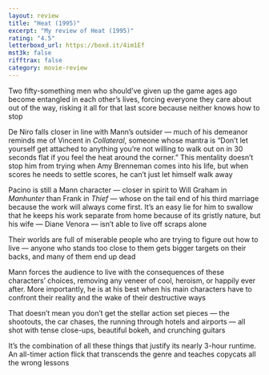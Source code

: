 ```yaml
---
layout: review
title: "Heat (1995)"
excerpt: "My review of Heat (1995)"
rating: "4.5"
letterboxd_url: https://boxd.it/4im1Ef
mst3k: false
rifftrax: false
category: movie-review
---
```


Two fifty-something men who should’ve given up the game ages ago become entangled in each other’s lives, forcing everyone they care about out of the way, risking it all for that last score because neither knows how to stop

De Niro falls closer in line with Mann’s outsider — much of his demeanor reminds me of Vincent in <i>Collateral</i>, someone whose mantra is “Don’t let yourself get attached to anything you’re not willing to walk out on in 30 seconds flat if you feel the heat around the corner.” This mentality doesn’t stop him from trying when Amy Brenneman comes into his life, but when scores he needs to settle scores, he can’t just let himself walk away

Pacino is still a Mann character — closer in spirit to Will Graham in <i>Manhunter</i> than Frank in <i>Thief</i> — whose on the tail end of his third marriage because the work will always come first. It’s an easy lie for him to swallow that he keeps his work separate from home because of its gristly nature, but his wife — Diane Venora — isn’t able to live off scraps alone

Their worlds are full of miserable people who are trying to figure out how to live — anyone who stands too close to them gets bigger targets on their backs, and many of them end up dead

Mann forces the audience to live with the consequences of these characters’ choices, removing any veneer of cool, heroism, or happily ever after. More importantly, he is at his best when his main characters have to confront their reality and the wake of their destructive ways

That doesn’t mean you don’t get the stellar action set pieces — the shootouts, the car chases, the running through hotels and airports — all shot with tense close-ups, beautiful bokeh, and crunching guitars

It’s the combination of all these things that justify its nearly 3-hour runtime. An all-timer action flick that transcends the genre and teaches copycats all the wrong lessons
